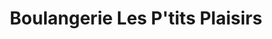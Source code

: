 ---
title: "Boulangerie Les P'tits Plaisirs"
url: /vendargues/boulangerie-les-ptits-plaisirs/
shop: boulangerie
---